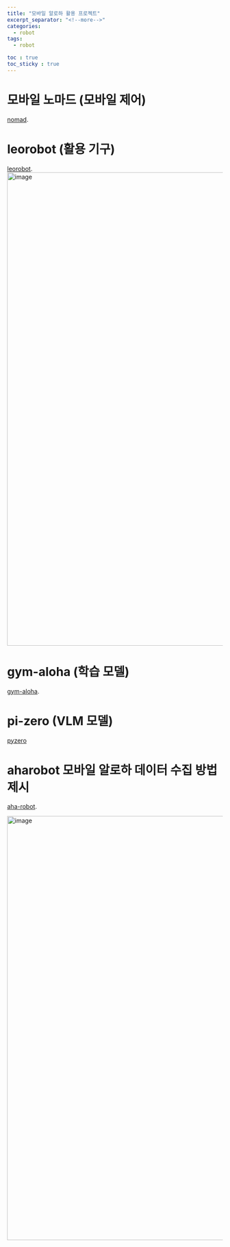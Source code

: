 ```yaml
---
title: "모바일 알로하 활용 프로젝트"
excerpt_separator: "<!--more-->"
categories:
  - robot
tags:
  - robot

toc : true
toc_sticky : true
---
```


# 모바일 노마드 (모바일 제어)
[nomad](https://general-navigation-models.github.io/nomad/).  

# leorobot (활용 기구)
[leorobot](https://github.com/huggingface/lerobot/blob/main/examples/11_use_lekiwi.md).  
<img width="1106" alt="image" src="https://github.com/user-attachments/assets/427a5368-3451-4cf2-b6bd-40111d64d522" />

# gym-aloha (학습 모델)
[gym-aloha](https://github.com/huggingface/gym-aloha).  

# pi-zero (VLM 모델)   
[pyzero](https://huggingface.co/blog/pi0)   

# aharobot 모바일 알로하 데이터 수집 방법 제시
[aha-robot](https://aha-robot.github.io/).  

<img width="991" alt="image" src="https://github.com/user-attachments/assets/b6bc436a-160b-48fd-8095-c2371d539010" />
